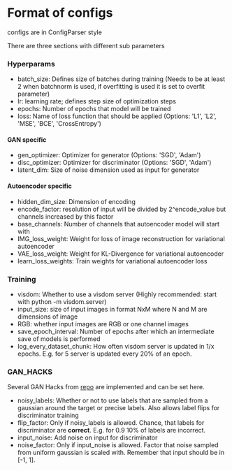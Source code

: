 # Format of configs
configs are in ConfigParser style

There are three sections with different sub parameters
### Hyperparams
 - batch_size: Defines size of batches during training (Needs to be at least 2 when batchnorm is used, if overfitting is used it is set to overfit parameter)
 - lr: learning rate; defines step size of optimization steps
 - epochs: Number of epochs that model will be trained
 - loss: Name of loss function that should be applied (Options: 'L1', 'L2', 'MSE', 'BCE', 'CrossEntropy')
#### GAN specific
 - gen_optimizer: Optimizer for generator (Options: 'SGD', 'Adam')
 - disc_optimizer: Optimizer for discriminator (Options: 'SGD', 'Adam')
 - latent_dim: Size of noise dimension used as input for generator
#### Autoencoder specific
 - hidden_dim_size: Dimension of encoding
 - encode_factor: resolution of input will be divided by 2^encode_value but channels increased by this factor
 - base_channels: Number of channels that autoencoder model will start with
 - IMG_loss_weight: Weight for loss of image reconstruction for variational autoencoder
 - VAE_loss_weight: Weight for KL-Divergence for variational autoencoder
 - learn_loss_weights: Train weights for variational autoencoder loss
 
### Training
 - visdom: Whether to use a visdom server (Highly recommended: start with python -m visdom.server)
 - input_size: size of input images in format NxM where N and M are dimensions of image
 - RGB: whether input images are RGB or one channel images
 - save_epoch_interval: Number of epochs after which an intermediate save of models is performed
 - log_every_dataset_chunk: How often visdom server is updated in 1/x epochs. E.g. for 5 server is updated every 20% of an epoch.
 
### GAN_HACKS
Several GAN Hacks from [repo](https://github.com/soumith/ganhacks) are implemented and can be set here.
 - noisy_labels: Whether or not to use labels that are sampled from a gaussian around the target or precise labels. Also allows label flips for discriminator training
 - flip_factor: Only if noisy_labels is allowed. Chance, that labels for discriminator are <b>correct</b>. E.g. for 0.9 10% of labels are incorrect.
 - input_noise: Add noise on input for discriminator
 - noise_factor: Only if input_noise is allowed. Factor that noise sampled from uniform gaussian is scaled with. Remember that input should be in [-1, 1].